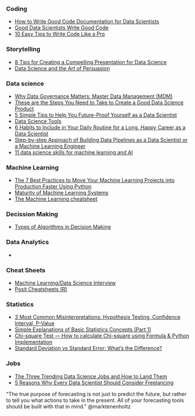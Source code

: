 ### Coding
- [How to Write Good Code Documentation for Data Scientists](https://towardsdatascience.com/how-to-write-good-code-documentation-for-data-scientists-c9940aebb4f0)
- [Good Data Scientists Write Good Code](https://towardsdatascience.com/good-data-scientists-write-good-code-28352a826d1f)
- [10 Easy Tips to Write Code Like a Pro](https://towardsdatascience.com/how-to-write-code-like-a-pro-659760804724)

### Storytelling
- [8 Tips for Creating a Compelling Presentation for Data Science](https://towardsdatascience.com/8-tips-for-creating-a-compelling-presentation-for-data-science-dd48c09683b0)
- [Data Science and the Art of Persuasion](https://hbr.org/2019/01/data-science-and-the-art-of-persuasion?utm_medium=social&utm_campaign=hbr&utm_source=twitter&tpcc=orgsocial_edit)

### Data science
- [Why Data Governance Matters: Master Data Management (MDM)](https://towardsdatascience.com/why-data-governance-matters-master-data-management-mdm-5d9af0f64573)
- [These are the Steps You Need to Take to Create a Good Data Science Product](https://towardsdatascience.com/these-are-the-steps-you-need-to-take-to-create-a-good-data-science-product-697b22d335c5)
- [5 Simple Tips to Help You Future-Proof Yourself as a Data Scientist](https://towardsdatascience.com/5-simple-tips-to-help-you-future-proof-yourself-as-a-data-scientist-8b34479e5aad)
- [Data Science Tools](https://www.mit.edu/~amidi/teaching/data-science-tools/)
- [6 Habits to Include in Your Daily Routine for a Long, Happy Career as a Data Scientist](https://towardsdatascience.com/6-habits-to-include-in-your-daily-routine-for-a-long-happy-career-as-a-data-scientist-de733eae6250)
- [Step-by-step Approach of Building Data Pipelines as a Data Scientist or a Machine Learning Engineer](https://towardsdatascience.com/step-by-step-approach-of-building-data-pipelines-as-a-data-scientist-or-a-machine-learning-engineer-4b3e8da3bcd1)
- [11 data science skills for machine learning and AI](https://www.techtarget.com/searchenterpriseai/tip/11-data-science-skills-for-machine-learning-and-AI)

### Machine Learning
- [The 7 Best Practices to Move Your Machine Learning Projects into Production Faster Using Python](https://towardsdatascience.com/the-7-best-practices-to-move-your-machine-learning-projects-into-production-faster-using-python-72bff93216af)
- [Maturity of Machine Learning Systems](https://towardsdatascience.com/maturity-of-machine-learning-systems-358bab34bf69)
- [The Machine Learning cheatsheet](https://github.com/remicnrd/ml_cheatsheet)

### Decission Making
- [Types of Algorithms in Decision Making](https://twitter.com/SanwouoBrell/status/1588217434607001602/photo/1)

### Data Analytics
- 

### Cheat Sheets
- [Machine Learning/Data Science Interview](https://drive.google.com/file/d/1nbNWs_DyfG0YGMs3DjIaXrD7ytSnsSJ7/view?_hsenc=p2ANqtz-__AJFM3JfYyM2d8eVGHe6P2SttQ0ktDpiHs3q_PNS788VbINkFeJhSGet2jPmtnyECvyjZ&hss_channel=tw-1318985240)
- [Posit Cheatsheets (R)](https://posit.co/resources/cheatsheets/?_page=1/)


### Statistics
- [3 Most Common Misinterpretations: Hypothesis Testing, Confidence Interval, P-Value](https://towardsdatascience.com/the-most-common-misinterpretations-hypothesis-testing-confidence-interval-p-value-4548a10a5b72)
- [Simple Explanations of Basic Statistics Concepts (Part 1)](https://towardsdatascience.com/simple-explanations-of-basic-statistics-concepts-part-1-bba66a1761d7)
- [Chi-square Test — How to calculate Chi-square using Formula & Python Implementation](https://towardsdatascience.com/chi-square-test-how-to-calculate-chi-square-using-formula-python-implementation-6da203f96569)
- [Standard Deviation vs Standard Error: What’s the Difference?](https://towardsdatascience.com/standard-deviation-vs-standard-error-whats-the-difference-ae969f48adef)

### Jobs
- [The Three Trending Data Science Jobs and How to Land Them](https://opendatascience.com/the-three-trending-data-science-jobs-and-how-to-land-them/)
- [5 Reasons Why Every Data Scientist Should Consider Freelancing](https://towardsdatascience.com/5-reasons-why-every-data-scientist-should-consider-freelancing-42ad24fad3e)



"The true purpose of forecasting is not just to predict the future, but rather to tell you what actions to take in the present.
All of your forecasting tools should be built with that in mind."  @marktenenholtz

